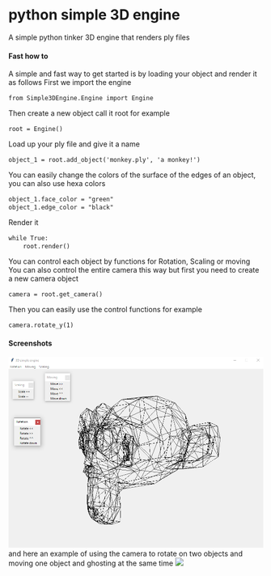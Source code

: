 # python simple 3D engine
A simple python tinker 3D engine that renders ply files


#### Fast how to

A simple and fast way to get started is by loading your object and render it as follows
First we import the engine

    from Simple3DEngine.Engine import Engine
Then create a new object call it root for example

    root = Engine()
Load up your ply file and give it a name

    object_1 = root.add_object('monkey.ply', 'a monkey!')
You can easily change the colors of the surface of the edges of an object, you can also use hexa colors

    object_1.face_color = "green"
    object_1.edge_color = "black"
Render it 

    while True:
        root.render()
You can control each object by functions for Rotation, Scaling or moving
You can also control the entire camera this way but first you need to create a new camera object

    camera = root.get_camera()
Then you can easily use the control functions for example

    camera.rotate_y(1)


#### Screenshots
![](https://github.com/karrarkazuya/python_simple_3d_engine/blob/master/screenshot.png)
and here an example of using the camera to rotate on two objects and moving one object and ghosting at the same time
![](https://github.com/karrarkazuya/python_simple_3d_engine/blob/master/screenshot.gif)
